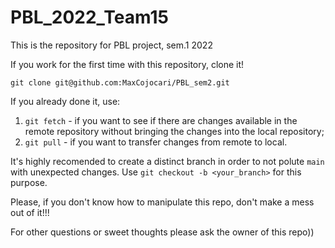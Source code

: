 # PBL_2022_Team15
This is the repository for PBL project, sem.1 2022

If you work for the first time with this repository, clone it! 

```
git clone git@github.com:MaxCojocari/PBL_sem2.git
```

If you already done it, use:

1. `git fetch` - if you want to see if there are changes available in the remote repository without bringing the changes into the local repository;
2. `git pull` - if you want to transfer changes from remote to local.

It's highly recomended to create a distinct branch in order to not polute `main` with unexpected changes. Use `git checkout -b <your_branch>` for this purpose.

Please, if you don't know how to manipulate this repo, don't make a mess out of it!!!

For other questions or sweet thoughts please ask the owner of this repo))

